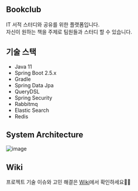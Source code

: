 ## Bookclub

IT 서적 스터디와 공유를 위한 플랫폼입니다.  
자신이 원하는 책을 주제로 팀원들과 스터디 할 수 있습니다.

## 기술 스택

- Java 11
- Spring Boot 2.5.x
- Gradle
- Spring Data Jpa
- QueryDSL
- Spring Security
- Rabbitmq
- Elastic Search
- Redis

## System Architecture

![image](https://user-images.githubusercontent.com/45138206/172886044-e773c28f-97bb-44ae-ba08-65a1df52e2c9.png)

## Wiki
프로젝트 기술 이슈와 고민 해결은 [Wiki](https://github.com/sunggyupaik/project-spring-1-sunggyupaik/wiki/Issue)에서 확인하세요👋🏻
